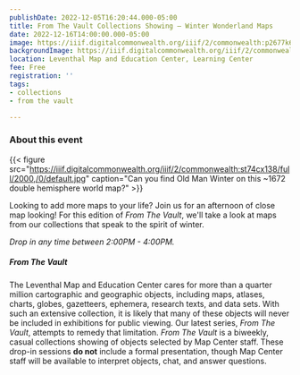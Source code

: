 ```yaml
---
publishDate: 2022-12-05T16:20:44.000-05:00
title: From The Vault Collections Showing — Winter Wonderland Maps
date: 2022-12-16T14:00:00.000-05:00
image: https://iiif.digitalcommonwealth.org/iiif/2/commonwealth:p2677k68s/full/2000,/0/default.jpg
backgroundImage: https://iiif.digitalcommonwealth.org/iiif/2/commonwealth:p2677k68s/full/2000,/0/default.jpg
location: Leventhal Map and Education Center, Learning Center
fee: Free
registration: ''
tags:
- collections
- from the vault

---
```

### About this event

{{< figure src="https://iiif.digitalcommonwealth.org/iiif/2/commonwealth:st74cx138/full/2000,/0/default.jpg" caption="Can you find Old Man Winter on this \~1672 double hemisphere world map?" >}}

Looking to add more maps to your life? Join us for an afternoon of close map looking! For this edition of _From The Vault_, we'll take a look at maps from our collections that speak to the spirit of winter. 

_Drop in any time between 2:00PM - 4:00PM._

##### _From The Vault_

The Leventhal Map and Education Center cares for more than a quarter million cartographic and geographic objects, including maps, atlases, charts, globes, gazetteers, ephemera, research texts, and data sets. With such an extensive collection, it is likely that many of these objects will never be included in exhibitions for public viewing. Our latest series, _From The Vault_, attempts to remedy that limitation. _From The Vault_ is a biweekly, casual collections showing of objects selected by Map Center staff. These drop-in sessions **do not** include a formal presentation, though Map Center staff will be available to interpret objects, chat, and answer questions.